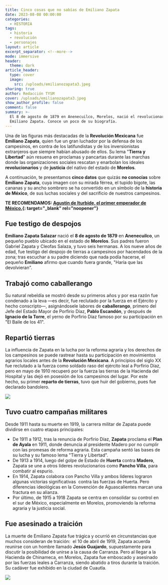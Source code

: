 ```yaml
---
title: Cinco cosas que no sabías de Emiliano Zapata
date: 2023-08-08 00:00:00
categories:
  - HISTORIA
tags:
  - historia
  - revolución
  - personajes
layout: article
excerpt_separator: <!--more-->
mode: immersive
header:
  theme: dark
article_header:
  type: cover
  image:
    src: /uploads/emilianozapata3.jpeg
sharing: true
author: Redacción TYSM
cover: /uploads/emilianozapata3.jpeg
show_author_profile: false
comment: false
summary: >-
  El 8 de agosto de 1879 en Anenecuilco, Morelos, nació el revolucionario
  Emiliano Zapata. Conoce un poco de su biografía. 
---
```

Una de las figuras más destacadas de la **Revolución Mexicana** fue **Emiliano Zapata**, quien fue un gran luchador por la defensa de los campesinos, en contra de los latifundistas y de los inversionistas extranjeros que siempre habían abusado de ellos. Su lema "**Tierra y Libertad**" aún resuena en proclamas y pancartas durante las marchas donde las organizaciones sociales rescatan y enarbolan los ideales **revolucionarios** y de **justicia** del nativo del estado de **Morelos**.

A continuación, te presentamos **cinco datos** que quizás **no conocías** sobre **Emiliano Zapata**, cuya imagen con su mirada férrea, el tupido bigote, las cananas y su ancho sombrero se ha convertido en un símbolo de la **historia de México**, de sus luchas sociales y del sacrificio de nuestros campesinos.

**TE RECOMENDAMOS: [Agustín de Iturbide, el primer emperador de México.](https://blog.tonoysumariachi.com/historia/2023/05/17/agustin-de-inturbide-primer-presidente-de-mexico.html){: target="_blank" rel="noopener"}**

## Fue testigo de despojos

**Emiliano Zapata Salazar** nació el **8 de agosto de 1879** en **Anenecuilco**, un pequeño pueblo ubicado en el estado de **Morelos**. Sus padres fueron Gabriel Zapata y Cleofas Salaza, y tuvo seis hermanas. A los nueve años de edad, fue testigo del despojo de tierras a campesinos por hacendados de la zona; tras escuchar a su padre diciendo que nada podía hacerse, el pequeño **Emiliano** afirmo que cuando fuera grande, "Haría que las devolvieran".

## Trabajó como caballerango

Su natural rebeldía se mostró desde su primeros años y por esa razón fue condenado a la leva —es decir, fue reclutado por la fuerza en el Ejército y hecho conscripto—, asignándosele labores de **caballerango**, primero del Jefe del Estado Mayor de Porfirio Díaz, **Pablo Escandón**, y después de **Ignacio de la Torre**, el yerno de Porfirio Díaz famoso por su participación en "El Baile de los 41".

## Repartió tierras

La influencia de Zapata en la lucha por la reforma agraria y los derechos de los campesinos se puede rastrear hasta su participación en movimientos agrarios locales antes de la **Revolución Mexicana**. A principios del siglo XX fue reclutado a la fuerza como soldado raso del ejército leal a Porfirio Díaz, pero en mayo de 1910 recuperó por la fuerza las tierras de la Hacienda del Hospital y las dejó en posesión de los campesinos del lugar. Por este hecho, su primer **reparto de tierras**, tuvo que huir del gobierno, pues fue declarado bandolero.

![](https://upload.wikimedia.org/wikipedia/commons/9/99/Emiliano_Zapata4.jpg)

## Tuvo cuatro campañas militares

Desde 1911 hasta su muerte en 1919, la carrera militar de Zapata puede dividirse en cuatro etapas principales:

* De 1911 a 1912, tras la renuncia de Porfirio Díaz,&nbsp;**Zapata** proclama el **Plan de Ayala** en 1911, donde denuncia al presidente Madero por no cumplir con las promesas de reforma agraria. Esta campaña sentó las bases de su lucha y su famoso lema "Tierra y Libertad".
* De 1913 a 1914, luego del golpe de Estado de&nbsp;**Huerta** contra **Madero**, Zapata se une a otros líderes revolucionarios como **Pancho Villa**, para combatir al espurio.
* En 1914, Zapata colabora con Pancho Villa y ambos líderes lograron algunas victorias significativas &nbsp;contra las fuerzas de Huerta. Pero diferencias ideológicas en la Convención de Aguascalientes marcan una fractura en su alianza.
* Por último, de 1915 a 1918 Zapata se centra en consolidar su control en el sur de México, especialmente en Morelos, promoviendo la reforma agraria y la justicia social.

## Fue asesinado a traición

La muerte de Emiliano Zapata fue trágica y ocurrió en circunstancias que muchos consideran de traición:&nbsp; el 10 de abril de 1919, Zapata acuerda reunirse con un hombre llamado **Jesús Guajardo**, supuestamente para discutir la posibilidad de unirse a la causa de Carranza. Pero al llegar a la Hacienda de Chinameca, en Morelos, Zapata fue emboscado y asesinado por las fuerzas leales a Carranza, siendo abatido a tiros durante la traición. Su cadáver fue exhibido en la ciudad de Cuautla.

![](https://upload.wikimedia.org/wikipedia/commons/thumb/6/64/El_cad%C3%A1ver_de_Emiliano_Zapata%2C_exhibido_en_Cuautla%2C_Morelos.jpg/745px-El_cad%C3%A1ver_de_Emiliano_Zapata%2C_exhibido_en_Cuautla%2C_Morelos.jpg)